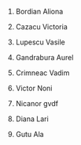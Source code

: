 
1. Bordian Aliona

2. Cazacu Victoria

3. Lupescu Vasile

4. Gandrabura Aurel

5. Crimneac Vadim


6. Victor Noni

7. Nicanor gvdf

8. Diana Lari

10. Gutu Ala

